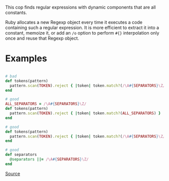 
This cop finds regular expressions with dynamic components that are all constants.

Ruby allocates a new Regexp object every time it executes a code containing such
a regular expression. It is more efficient to extract it into a constant,
memoize it, or add an `/o` option to perform `#{}` interpolation only once and
reuse that Regexp object.

# Examples

```ruby

# bad
def tokens(pattern)
  pattern.scan(TOKEN).reject { |token| token.match?(/\A#{SEPARATORS}\Z/) }
end

# good
ALL_SEPARATORS = /\A#{SEPARATORS}\Z/
def tokens(pattern)
  pattern.scan(TOKEN).reject { |token| token.match?(ALL_SEPARATORS) }
end

# good
def tokens(pattern)
  pattern.scan(TOKEN).reject { |token| token.match?(/\A#{SEPARATORS}\Z/o) }
end

# good
def separators
  @separators ||= /\A#{SEPARATORS}\Z/
end
```

[Source](http://www.rubydoc.info/gems/rubocop/RuboCop/Cop/Performance/ConstantRegexp)